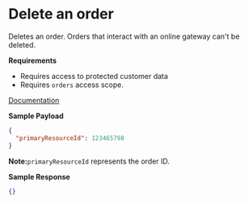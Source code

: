 # Delete an order

Deletes an order. Orders that interact with an online gateway can't be deleted.

**Requirements**

- Requires access to protected customer data
- Requires `orders` access scope.

[Documentation](https://shopify.dev/docs/api/admin-rest/2023-01/resources/order)

**Sample Payload**

```json
{
  "primaryResourceId": 123465798
}
```

**Note:**`primaryResourceId` represents the order ID.

**Sample Response**

```json
{}
```